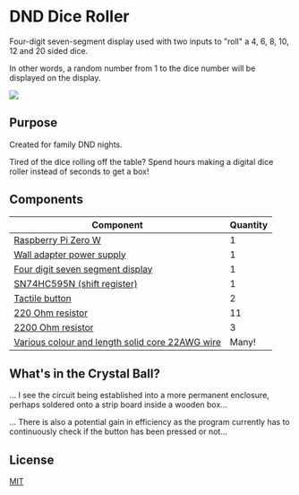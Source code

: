 # DND Dice Roller

Four-digit seven-segment display used with two inputs to "roll" a 4, 6, 8, 10, 12 and 20 sided dice. 

In other words, a random number from 1 to the dice number will be displayed on the display. 

![](https://github.com/DTransaction/7seg_reg/blob/main/img/demo.gif)

## Purpose

Created for family DND nights.

Tired of the dice rolling off the table? Spend hours making a digital dice roller instead of seconds to get a box!

## Components
| Component   | Quantity |
| ----------- | -------- |
| [Raspberry Pi Zero W](https://www.pishop.ca/product/raspberry-pi-zero-w/)                                                    |    1  |
| [Wall adapter power supply](https://www.pishop.ca/product/wall-adapter-power-supply-5-25v-dc-2-4a-usb-micro-b/)              |    1  |
| [Four digit seven segment display](https://www.pishop.ca/product/red-7-segment-clock-display-0-56-digit-height/)             |    1  |
| [SN74HC595N (shift register)](https://www.pishop.ca/product/shift-register-8-bit-sn74hc595/)                                 |    1  |
| [Tactile button](https://www.pishop.ca/product/colorful-square-tactile-button-switch-assortment-15-pack/)                    |    2  |
| [220 Ohm resistor](https://www.pishop.ca/product/resistor-kit-14w-500-total/)                                                |   11  |
| [2200 Ohm resistor](https://www.pishop.ca/product/resistor-kit-14w-500-total/)                                               |    3  |
| [Various colour and length solid core 22AWG wire](https://www.pishop.ca/product/hook-up-wire-spool-set-22awg-solid-core-6-x-25-ft/) | Many! |

## What's in the Crystal Ball? 
... I see the circuit being established into a more permanent enclosure, perhaps soldered onto a strip board inside a wooden box... 

... There is also a potential gain in efficiency as the program currently has to continuously check if the button has been pressed or not... 

## License
[MIT](https://choosealicense.com/licenses/mit/)